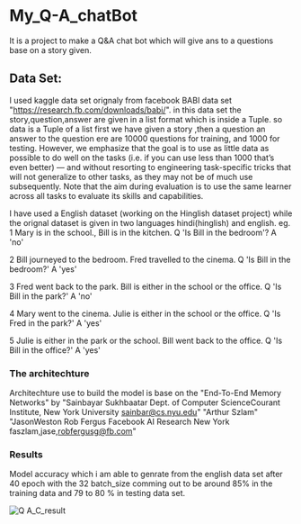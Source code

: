 # My_Q-A_chatBot
It is a project to make a Q&A chat bot which will give ans to a questions base on a story given.
## Data Set:
I used kaggle data set orignaly from facebook BABI data set "https://research.fb.com/downloads/babi/".
in this data set the story,question,answer are given in a list format which is inside a Tuple. so data is a Tuple of a list
first we have given a story ,then a question an answer to the question ere are 10000 questions for training, and 1000 for testing. 
However, we emphasize that the goal is to use as little data as possible to do well on the tasks (i.e. if you can use less than 1000 that’s even better) — and without resorting to engineering task-specific tricks that will not generalize to other tasks, as they may not be of much use subsequently. 
Note that the aim during evaluation is to use the same learner across all tasks to evaluate its skills and capabilities.


I have used a English dataset (working on the Hinglish dataset project) while the orignal dataset is given in two languages hindi(hinglish) and english.
eg.  
1 Mary is in the school., Bill is in the kitchen.
Q 'Is Bill in the bedroom'? 	A 'no'	


2 Bill journeyed to the bedroom. Fred travelled to the cinema.
Q 'Is Bill in the bedroom?' A	'yes'	


3 Fred went back to the park. Bill is either in the school or the office.
Q 'Is Bill in the park?' A	'no'	


4 Mary went to the cinema. Julie is either in the school or the office.
Q 'Is Fred in the park?' 	A 'yes'	


5 Julie is either in the park or the school. Bill went back to the office.
Q 'Is Bill in the office?' A	'yes'


### The architechture 
Architechture use to build the model is base on the "End-To-End Memory Networks" by "Sainbayar Sukhbaatar Dept. of Computer ScienceCourant Institute, New York University sainbar@cs.nyu.edu"
"Arthur Szlam"  "JasonWeston Rob Fergus Facebook AI Research New York faszlam,jase,robfergusg@fb.com"


### Results 
 Model accuracy which i am able to genrate from the english data set after 40 epoch with the 32 batch_size comming out to be around 85% in the training data and 79 to 80 % in testing data set.
 
![Q A_C_result](https://user-images.githubusercontent.com/70006540/142425656-456a6ddc-3713-49fc-be73-92dcdb45efda.PNG)
